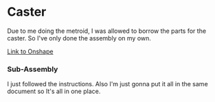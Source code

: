 # Caster

Due to me doing the metroid, I was allowed to borrow the parts for the caster. So I've only done the assembly on my own.

[Link to Onshape](https://cvilleschools.onshape.com/documents/283e28b074c77ce61604e621/w/3e08acdd096d54cbebb52a2e/e/a04c0e012d5a29839fdb6d5d)
### Sub-Assembly

I just followed the instructions. Also I'm just gonna put it all in the same document so It's all in one place.

